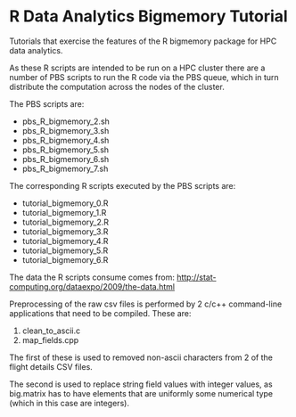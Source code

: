 # R Data Analytics Bigmemory Tutorial
Tutorials that exercise the features of the R bigmemory package for HPC data analytics.

As these R scripts are intended to be run on a HPC cluster there are a number of PBS
scripts to run the R code via the PBS queue, which in turn distribute the computation 
across the nodes of the cluster.

The PBS scripts are:

* pbs_R_bigmemory_2.sh
* pbs_R_bigmemory_3.sh
* pbs_R_bigmemory_4.sh
* pbs_R_bigmemory_5.sh
* pbs_R_bigmemory_6.sh
* pbs_R_bigmemory_7.sh

The corresponding R scripts executed by the PBS scripts are: 

* tutorial_bigmemory_0.R
* tutorial_bigmemory_1.R
* tutorial_bigmemory_2.R
* tutorial_bigmemory_3.R
* tutorial_bigmemory_4.R
* tutorial_bigmemory_5.R
* tutorial_bigmemory_6.R

The data the R scripts consume comes from: http://stat-computing.org/dataexpo/2009/the-data.html

Preprocessing of the raw csv files is performed by 2 c/c++ 
command-line applications that need to be compiled.
These are:

1. clean_to_ascii.c
2. map_fields.cpp

The first of these is used to removed non-ascii characters from 2 of the 
flight details CSV files.

The second is used to replace string field values with integer values,
as big.matrix has to have elements that are uniformly some numerical
type (which in this case are integers).